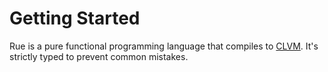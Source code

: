 # Getting Started

Rue is a pure functional programming language that compiles to [CLVM](https://chialisp.com/clvm). It's strictly typed to prevent common mistakes.

